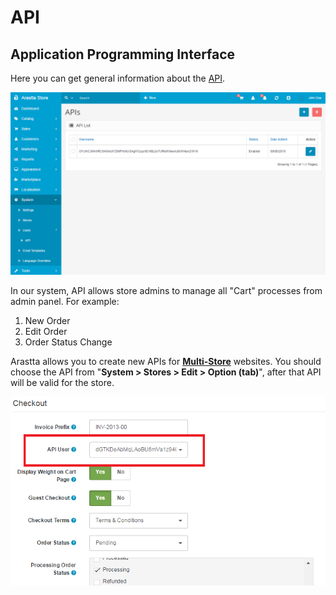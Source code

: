API
===

Application Programming Interface
-----------------------------------

Here you can get general information about the [API](https://en.wikipedia.org/wiki/Application_programming_interface).

![apis backend](_images/apis.png)

In our system, API allows store admins to manage all "Cart" processes from admin panel. For example:

1. New Order
2. Edit Order
3. Order Status Change

Arastta allows you to create new APIs for **[Multi-Store](docs/how-to/how-to-build-a-multi-store)** websites. You should choose the API from "**System > Stores > Edit > Option (tab)**", after that API will be valid for the store.

![choose api from settings options tab](_images/settings-option-tab.png)
